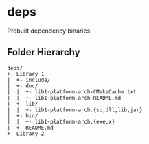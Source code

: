 # deps
Prebuilt dependency binaries

## Folder Hierarchy
```
deps/
+- Library 1
|  +- include/
|  +- doc/
|  |  +- lib1-platform-arch-CMakeCache.txt
|  |  +- lib1-platform-arch-README.md
|  +- lib/
|  |  +- lib1-platform-arch.{so,dll,lib,jar}
|  +- bin/
|  |  +- lib1-platform-arch.{exe,x}
|  +- README.md
+- Library 2
```
